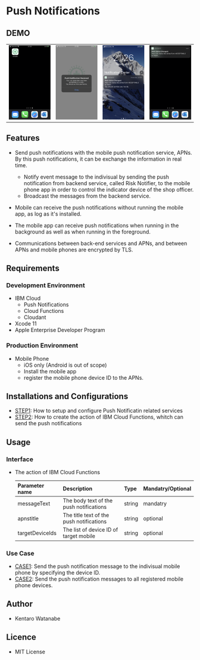 # Push Notifications

## DEMO
<table border="0" style="border-color:white">
<tr>
<td><img src="./docs/img/IMG_1011.PNG" width="100%" /></td>
<td><img src="./docs/img/IMG_1012.PNG" width="100%" /></td>
<td><img src="./docs/img/IMG_1013.PNG" width="100%" /></td>
<td><img src="./docs/img/IMG_1016.PNG" width="100%" /></td>
</tr>
</table>

## Features
- Send push notifications with the mobile push notification service, APNs. By this push notifications, it can be exchange the information in real time.

    - Notify event message to the indivisual by sending the push notification from backend service, called Risk Notifier, to the mobile phone app in order to control the indicator device of the shop officer.
    - Broadcast the messages from the backend service.

- Mobile can receive the push notifications without running the mobile app, as log as it's installed.

- The mobile app can receive push notifications when running in the background as well as when running in the foreground.

- Communications between back-end services and APNs, and between APNs and mobile phones are encrypted by TLS.
## Requirements
### Development Environment
- IBM Cloud
    - Push Notifications
    - Cloud Functions
    - Cloudant
- Xcode 11
- Apple Enterprise Developer Program


### Production Environment
- Mobile Phone
    - iOS only (Android is out of scope)
    - Install the mobile app
    - register the mobile phone device ID to the APNs.


## Installations and Configurations
- [STEP1](./docs/Installations.md): How to setup and configure Push Notificatin related services
- [STEP2](./docs/Installations_icfn.md): How to create the action of IBM Cloud Functions, whitch can send the push notifications

## Usage
### Interface
- The action of IBM Cloud Functions

    |Parameter name|Description|Type|Mandatry/Optional|
    |---|---|---|---|
    |messageText|The body text of the push notifications|string|mandatry|
    | apnstitle |The title text of the push notifications|string|optional|
    | targetDeviceIds |The list of device ID of target mobile|string|optional|

### Use Case
- [CASE1](./docs/usecase1.md): Send the push notification message to the indivisual mobile phone by specifying the device ID.
- [CASE2](./docs/usecase2.md): Send the push notification messages to all registered mobile phone devices.


## Author
 - Kentaro Watanabe

 
## Licence
- MIT License






